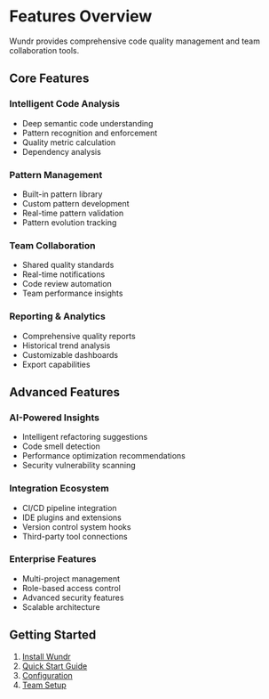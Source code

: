 # Features Overview

Wundr provides comprehensive code quality management and team collaboration tools.

## Core Features

### Intelligent Code Analysis
- Deep semantic code understanding
- Pattern recognition and enforcement
- Quality metric calculation
- Dependency analysis

### Pattern Management
- Built-in pattern library
- Custom pattern development
- Real-time pattern validation
- Pattern evolution tracking

### Team Collaboration
- Shared quality standards
- Real-time notifications
- Code review automation
- Team performance insights

### Reporting & Analytics
- Comprehensive quality reports
- Historical trend analysis
- Customizable dashboards
- Export capabilities

## Advanced Features

### AI-Powered Insights
- Intelligent refactoring suggestions
- Code smell detection
- Performance optimization recommendations
- Security vulnerability scanning

### Integration Ecosystem
- CI/CD pipeline integration
- IDE plugins and extensions
- Version control system hooks
- Third-party tool connections

### Enterprise Features
- Multi-project management
- Role-based access control
- Advanced security features
- Scalable architecture

## Getting Started

1. [Install Wundr](../getting-started/installation.md)
2. [Quick Start Guide](../getting-started/quick-start.md)
3. [Configuration](../configuration/overview.md)
4. [Team Setup](../team/collaboration.md)